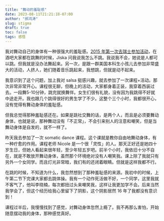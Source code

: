 ```yaml
---
title: "舞动的羞耻感"
date: 2023-08-11T21:21:18-07:00
author: "郝鸿涛"
slug: stigma
draft: true
toc: false
tags: 感悟
---
```


我对舞动自己的身体有一种很强大的羞耻感。[2015 年第一次去瑞士参加活动](/cn/2020/01/17/sgs/)，在酒吧大家都在跳舞的时候，Jiska 问我说我怎么不跳。我说我不会，她说是人都可以跳。但我就是没办法舞起来。另一次，是跟一群美国本科生小孩儿去参加非常盛大的活动，人挤人，她们随着音乐跳起来，我想跳，但就是动不起来。

我意识到了这个问题，加上我对 salsa 挺感兴趣，就去参加了一次课程+活动。那次非常非常开心。课程很无聊，但晚上的活动，大家都身着正装，我穿着西装过去。一段舞5-10分钟，跳完就换舞伴。女生们很有礼貌，没有因为我跳得不好就中途走开。我也跟几个跳得很好的男生学了不少。这整个三个小时，我都很开心，没有觉得有舞动身体的羞耻感。

但我总觉得那种羞耻感还在。如果是跳社交舞的话，是两个人，而且是必须要舞动身体，也就是说，那种舞动没有「不正常」，不会引来别人的注意和嘲笑，但是当舞动身体是自发的，就不一样了。

昨天我去参加了一次 somatic dance 课程。这个课就是教你自由地舞动身体，有一种疗愈的作用。课程老师 Nicole 是一个很「灵性」的人。那天正好还是她四十岁生日，但她人看起来很年轻，至少年轻五岁吧。前半个小时，我依旧十分不自在，就是不敢放开舞动身体，虽然那个环境绝对没有人嘲笑我。课上除了我就只有另外一个女同学。而且灯光非常暗，我们有的还闭着眼睛。但就是这样我都不行。

在跳的时候，不知道为什么，我忽然想到了那种羞耻感的来源。我初中的时候，上午第二节下完课大家都去跳体操。我有一个动作死活做不好，一个同学，这里我就不客气了，他叫李晓楠，每次都扭过头来嘲笑我，这样让我更加学不会。后来当然我学会了，但这个经历给我心里留下了阴影，这个阴影居然 16 年了我都没有意识到！

课程过半后，我慢慢找到了感觉，对舞动身体忽然上瘾了。我不再那么害怕，开始随意摆动我的身体，那种感觉真好。